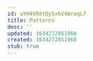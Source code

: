 ```yaml
---
id: wYH4VR8tDySxbV4WraqL7
title: Patterns
desc: ''
updated: 1634272051968
created: 1634272051968
stub: true
---
```


